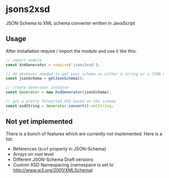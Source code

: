 # jsons2xsd

JSON-Schema to XML schema converter written in JavaScript

## Usage

After installation require / import the module and use it like this:
```js
// import module
const XsdGenerator = require('jsons2xsd');

// do whatever needed to get your schema as either a string or a JSON object
const jsonSchema = getJsonSchema();

// create Generator instance 
const Generator = new XsdGenerator(jsonSchema);

// get a pretty formatted XSD based on the schema
const xsdString = Generator.convert().xmlString;
```

## Not yet implemented

There is a bunch of features which are currently not implemented. Here is a list:
- References (`$ref` property in JSON-Schema)
- Arrays on root level
- Different JSON-Schema Draft versions
- Custom XSD Namespacing (namespace is set to http://www.w3.org/2001/XMLSchema)